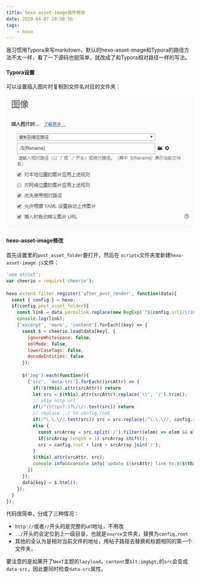 ```yaml
---
title: hexo-asset-image插件修改
date: 2020-04-07 20:58:56
tags:
	- hexo
---
```


我习惯用Typora来写markdown，默认的hexo-asset-image和Typora的路径方法不太一样，看了一下源码也挺简单，就改成了和Typora相对路径一样的写法。

<!--more-->

#### Typora设置

可以设置插入图片时复制到文件名对应的文件夹：

![image-20200407210303642](hexoimage/image-20200407210303642.png)

#### hexo-asset-image修改

首先设置里的`post_asset_folder`要打开，然后在 `scripts`文件夹里新建`hexo-asset-image.js`文件：

```javascript
'use strict';
var cheerio = require('cheerio');

hexo.extend.filter.register('after_post_render', function(data){
  const { config } = hexo;
  if(config.post_asset_folder){
    const link = data.permalink.replace(new RegExp(`^${config.url}/|(index\.html)?$`, 'ig'), "");
    console.log(link);
    ['excerpt', 'more', 'content'].forEach((key) => {
      const $ = cheerio.load(data[key], {
        ignoreWhitespace: false,
        xmlMode: false,
        lowerCaseTags: false,
        decodeEntities: false
      });

      $('img').each(function(){
        ['src', 'data-src'].forEach((srcAttr) => {
          if(!$(this).attr(srcAttr)) return
          let src = $(this).attr(srcAttr).replace('\\', '/').trim();
          // skip http url
          if(/^(https?:)?\/\//.test(src)) return
          // replace ../ to config.root
          if(/^\.\.\//.test(src)) src = src.replace(/^\.\.\//, config.root);
          else {
            const srcArray = src.split('/').filter((elem) => elem && elem != '.');
            if(srcArray.length > 1) srcArray.shift();
            src = config.root + link + srcArray.join('/');
          }
          $(this).attr(srcAttr, src);
          console.info&&console.info(`update ${srcAttr} link to:${$(this).attr(srcAttr)}`);
        })
      });
      data[key] = $.html();
    });
  }
});
```

代码很简单，分成了三种情况：

- `http://`或者`//`开头的是完整的url地址，不用改
- `../`开头的会定位到上一级目录，也就是`source`文件夹，替换为`config.root`
- 其他的全认为是相对当前文件的地址，用帖子路径去替换和标题相同的第一个文件夹，

要注意的是如果开了`NexT`主题的`lazyload`，`content`里`&lt;img&gt;`的`src`会变成`data-src`，因此要同时检查`data-src`属性。
